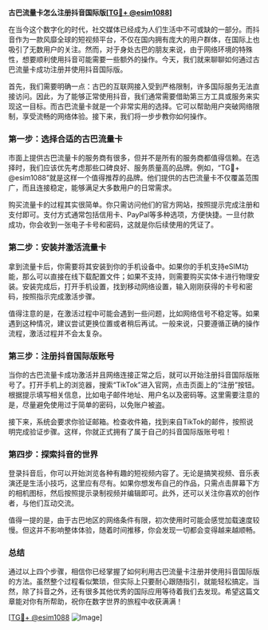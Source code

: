 **古巴流量卡怎么注册抖音国际版[[TG💪+ @esim1088](https://t.me/s/esim1088)]**

在当今这个数字化的时代，社交媒体已经成为人们生活中不可或缺的一部分。而抖音作为一款风靡全球的短视频平台，不仅在国内拥有庞大的用户群体，在国际上也吸引了无数用户的关注。然而，对于身处古巴的朋友来说，由于网络环境的特殊性，想要顺利使用抖音可能需要一些额外的操作。今天，我们就来聊聊如何通过古巴流量卡成功注册并使用抖音国际版。

首先，我们需要明确一点：古巴的互联网接入受到严格限制，许多国际服务无法直接访问。因此，为了能够正常使用抖音，我们通常需要借助第三方工具或服务来实现这一目标。而古巴流量卡就是一个非常实用的选择。它可以帮助用户突破网络限制，享受流畅的网络体验。接下来，我们将一步步教你如何操作。

### 第一步：选择合适的古巴流量卡

市面上提供古巴流量卡的服务商有很多，但并不是所有的服务商都值得信赖。在选择时，我们应该优先考虑那些口碑良好、服务质量高的品牌。例如，“TG💪+ @esim1088”就是这样一个值得推荐的品牌。他们提供的古巴流量卡不仅覆盖范围广，而且连接稳定，能够满足大多数用户的日常需求。

购买流量卡的过程其实很简单。你只需访问他们的官方网站，按照提示完成注册和支付即可。支付方式通常包括信用卡、PayPal等多种选项，方便快捷。一旦付款成功，你会收到一张电子卡号和密码，这就是你后续使用的凭证了。

### 第二步：安装并激活流量卡

拿到流量卡后，你需要将其安装到你的手机设备中。如果你的手机支持eSIM功能，那么可以直接在线下载配置文件；如果不支持，则需要购买实体卡进行物理安装。安装完成后，打开手机设置，找到移动网络设置，输入刚刚获得的卡号和密码，按照指示完成激活步骤。

值得注意的是，在激活过程中可能会遇到一些问题，比如网络信号不稳定等。如果遇到这种情况，建议尝试更换位置或者稍后再试。一般来说，只要遵循正确的操作流程，激活过程并不会太复杂。

### 第三步：注册抖音国际版账号

当你的古巴流量卡成功激活并且网络连接正常之后，就可以开始注册抖音国际版账号了。打开手机上的浏览器，搜索“TikTok”进入官网，点击页面上的“注册”按钮。根据提示填写相关信息，比如电子邮件地址、用户名以及密码等。这里需要注意的是，尽量避免使用过于简单的密码，以免账户被盗。

接下来，系统会要求你验证邮箱。检查收件箱，找到来自TikTok的邮件，按照说明完成验证步骤。这样，你就正式拥有了属于自己的抖音国际版账号啦！

### 第四步：探索抖音的世界

登录抖音后，你可以开始浏览各种有趣的短视频内容了。无论是搞笑视频、音乐表演还是生活小技巧，这里应有尽有。如果你想发布自己的作品，只需点击屏幕下方的相机图标，然后按照提示录制视频并编辑即可。此外，还可以关注你喜欢的创作者，与他们互动交流。

值得一提的是，由于古巴地区的网络条件有限，初次使用时可能会感觉加载速度较慢。但这并不影响整体体验，随着时间推移，你会发现一切都会变得越来越顺畅。

### 总结

通过以上四个步骤，相信你已经掌握了如何利用古巴流量卡注册并使用抖音国际版的方法。虽然整个过程看似繁琐，但实际上只要耐心跟随指引，就能轻松搞定。当然，除了抖音之外，还有很多其他优秀的国际应用等待着我们去发现。希望这篇文章能对你有所帮助，祝你在数字世界的旅程中收获满满！

[[TG💪+ @esim1088](https://t.me/s/esim1088) ![Image](https://i.postimg.cc/4NQfJmqS/Snipaste-2025-05-13-00-14-12.png)]